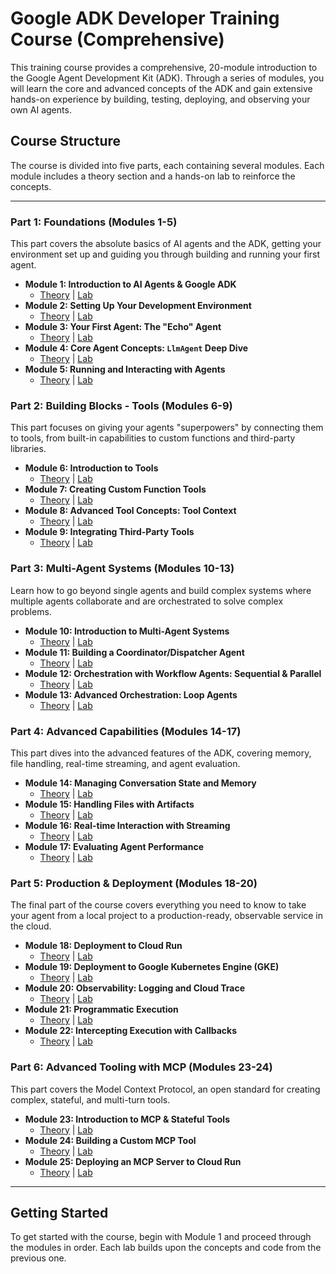 # Google ADK Developer Training Course (Comprehensive)

This training course provides a comprehensive, 20-module introduction to the Google Agent Development Kit (ADK). Through a series of modules, you will learn the core and advanced concepts of the ADK and gain extensive hands-on experience by building, testing, deploying, and observing your own AI agents.

## Course Structure

The course is divided into five parts, each containing several modules. Each module includes a theory section and a hands-on lab to reinforce the concepts.

---

### Part 1: Foundations (Modules 1-5)

This part covers the absolute basics of AI agents and the ADK, getting your environment set up and guiding you through building and running your first agent.

*   **Module 1: Introduction to AI Agents & Google ADK**
    *   [Theory](./module01-intro-to-ai-agents/theory.md) | [Lab](./module01-intro-to-ai-agents/lab.md)
*   **Module 2: Setting Up Your Development Environment**
    *   [Theory](./module02-environment-setup/theory.md) | [Lab](./module02-environment-setup/lab.md)
*   **Module 3: Your First Agent: The "Echo" Agent**
    *   [Theory](./module03-first-agent-echo/theory.md) | [Lab](./module03-first-agent-echo/lab.md)
*   **Module 4: Core Agent Concepts: `LlmAgent` Deep Dive**
    *   [Theory](./module04-llmagent-deep-dive/theory.md) | [Lab](./module04-llmagent-deep-dive/lab.md)
*   **Module 5: Running and Interacting with Agents**
    *   [Theory](./module05-running-agents/theory.md) | [Lab](./module05-running-agents/lab.md)

### Part 2: Building Blocks - Tools (Modules 6-9)

This part focuses on giving your agents "superpowers" by connecting them to tools, from built-in capabilities to custom functions and third-party libraries.

*   **Module 6: Introduction to Tools**
    *   [Theory](./module06-intro-to-tools/theory.md) | [Lab](./module06-intro-to-tools/lab.md)
*   **Module 7: Creating Custom Function Tools**
    *   [Theory](./module07-custom-function-tools/theory.md) | [Lab](./module07-custom-function-tools/lab.md)
*   **Module 8: Advanced Tool Concepts: Tool Context**
    *   [Theory](./module08-tool-context/theory.md) | [Lab](./module08-tool-context/lab.md)
*   **Module 9: Integrating Third-Party Tools**
    *   [Theory](./module09-third-party-tools/theory.md) | [Lab](./module09-third-party-tools/lab.md)

### Part 3: Multi-Agent Systems (Modules 10-13)

Learn how to go beyond single agents and build complex systems where multiple agents collaborate and are orchestrated to solve complex problems.

*   **Module 10: Introduction to Multi-Agent Systems**
    *   [Theory](./module10-intro-to-multi-agent-systems/theory.md) | [Lab](./module10-intro-to-multi-agent-systems/lab.md)
*   **Module 11: Building a Coordinator/Dispatcher Agent**
    *   [Theory](./module11-coordinator-agent/theory.md) | [Lab](./module11-coordinator-agent/lab.md)
*   **Module 12: Orchestration with Workflow Agents: Sequential & Parallel**
    *   [Theory](./module12-sequential-parallel-workflow-agents/theory.md) | [Lab](./module12-sequential-parallel-workflow-agents/lab.md)
*   **Module 13: Advanced Orchestration: Loop Agents**
    *   [Theory](./module13-loop-agents/theory.md) | [Lab](./module13-loop-agents/lab.md)

### Part 4: Advanced Capabilities (Modules 14-17)

This part dives into the advanced features of the ADK, covering memory, file handling, real-time streaming, and agent evaluation.

*   **Module 14: Managing Conversation State and Memory**
    *   [Theory](./module14-state-and-memory/theory.md) | [Lab](./module14-state-and-memory/lab.md)
*   **Module 15: Handling Files with Artifacts**
    *   [Theory](./module15-artifacts/theory.md) | [Lab](./module15-artifacts/lab.md)
*   **Module 16: Real-time Interaction with Streaming**
    *   [Theory](./module16-streaming/theory.md) | [Lab](./module16-streaming/lab.md)
*   **Module 17: Evaluating Agent Performance**
    *   [Theory](./module17-evaluation/theory.md) | [Lab](./module17-evaluation/lab.md)

### Part 5: Production & Deployment (Modules 18-20)

The final part of the course covers everything you need to know to take your agent from a local project to a production-ready, observable service in the cloud.

*   **Module 18: Deployment to Cloud Run**
    *   [Theory](./module18-deployment-cloud-run/theory.md) | [Lab](./module18-deployment-cloud-run/lab.md)
*   **Module 19: Deployment to Google Kubernetes Engine (GKE)**
    *   [Theory](./module19-deployment-gke/theory.md) | [Lab](./module19-deployment-gke/lab.md)
*   **Module 20: Observability: Logging and Cloud Trace**
    *   [Theory](./module20-observability/theory.md) | [Lab](./module20-observability/lab.md)
*   **Module 21: Programmatic Execution**
    *   [Theory](./module21-programmatic-execution/theory.md) | [Lab](./module21-programmatic-execution/lab.md)
*   **Module 22: Intercepting Execution with Callbacks**
    *   [Theory](./module22-callbacks/theory.md) | [Lab](./module22-callbacks/lab.md)

### Part 6: Advanced Tooling with MCP (Modules 23-24)

This part covers the Model Context Protocol, an open standard for creating complex, stateful, and multi-turn tools.

*   **Module 23: Introduction to MCP & Stateful Tools**
    *   [Theory](./module23-intro-to-mcp/theory.md) | [Lab](./module23-intro-to-mcp/lab.md)
*   **Module 24: Building a Custom MCP Tool**
    *   [Theory](./module24-building-mcp-tools/theory.md) | [Lab](./module24-building-mcp-tools/lab.md)
*   **Module 25: Deploying an MCP Server to Cloud Run**
    *   [Theory](./module25-deploying-mcp-server-cloud-run/theory.md) | [Lab](./module25-deploying-mcp-server-cloud-run/lab.md)

---

## Getting Started

To get started with the course, begin with Module 1 and proceed through the modules in order. Each lab builds upon the concepts and code from the previous one.
